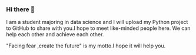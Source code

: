 ### Hi there 👋

I am a student majoring in data science and I will upload my Python project to GitHub to share with you.I hope to meet like-minded people here. We can help each other and achieve each other.

"Facing fear ,create the future" is my motto.I hope it will help you.

<!--
**Petalzu/Petalzu** is a ✨ _special_ ✨ repository because its `README.md` (this file) appears on your GitHub profile.

Here are some ideas to get you started:

- 🔭 I’m currently working on ...
- 🌱 I’m currently learning ...
- 👯 I’m looking to collaborate on ...
- 🤔 I’m looking for help with ...
- 💬 Ask me about ...
- 📫 How to reach me: ...
- 😄 Pronouns: ...
- ⚡ Fun fact: ...
-->
